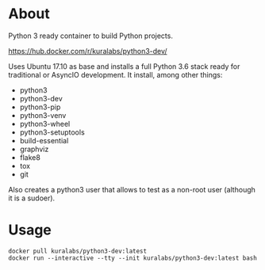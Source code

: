 About
=====

Python 3 ready container to build Python projects.

https://hub.docker.com/r/kuralabs/python3-dev/

Uses Ubuntu 17.10 as base and installs a full Python 3.6 stack ready for
traditional or AsyncIO development. It install, among other things:

- python3
- python3-dev
- python3-pip
- python3-venv
- python3-wheel
- python3-setuptools
- build-essential
- graphviz
- flake8
- tox
- git

Also creates a python3 user that allows to test as a non-root user
(although it is a sudoer).

Usage
=====

    docker pull kuralabs/python3-dev:latest
    docker run --interactive --tty --init kuralabs/python3-dev:latest bash
